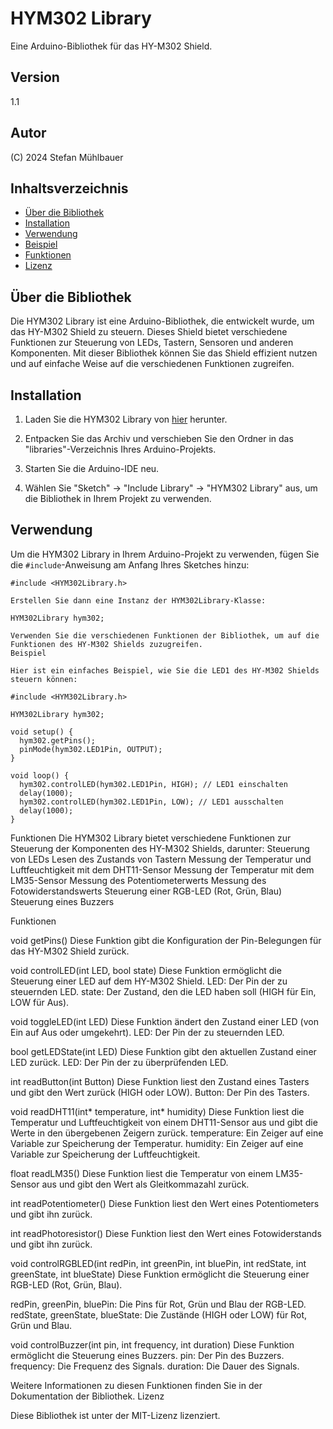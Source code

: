 # HYM302 Library

Eine Arduino-Bibliothek für das HY-M302 Shield.

## Version

1.1

## Autor

(C) 2024 Stefan Mühlbauer

## Inhaltsverzeichnis

- [Über die Bibliothek](#über-die-bibliothek)
- [Installation](#installation)
- [Verwendung](#verwendung)
- [Beispiel](#beispiel)
- [Funktionen](#funktionen)
- [Lizenz](#lizenz)

## Über die Bibliothek

Die HYM302 Library ist eine Arduino-Bibliothek, die entwickelt wurde, um das HY-M302 Shield zu steuern. Dieses Shield bietet verschiedene Funktionen zur Steuerung von LEDs, Tastern, Sensoren und anderen Komponenten. Mit dieser Bibliothek können Sie das Shield effizient nutzen und auf einfache Weise auf die verschiedenen Funktionen zugreifen.

## Installation

1. Laden Sie die HYM302 Library von [hier](https://github.com/StMB2023/HYM302Library/archive/refs/heads/main.zip) herunter.

2. Entpacken Sie das Archiv und verschieben Sie den Ordner in das "libraries"-Verzeichnis Ihres Arduino-Projekts.

3. Starten Sie die Arduino-IDE neu.

4. Wählen Sie "Sketch" -> "Include Library" -> "HYM302 Library" aus, um die Bibliothek in Ihrem Projekt zu verwenden.

## Verwendung

Um die HYM302 Library in Ihrem Arduino-Projekt zu verwenden, fügen Sie die `#include`-Anweisung am Anfang Ihres Sketches hinzu:

```
#include <HYM302Library.h>

Erstellen Sie dann eine Instanz der HYM302Library-Klasse:

HYM302Library hym302;

Verwenden Sie die verschiedenen Funktionen der Bibliothek, um auf die Funktionen des HY-M302 Shields zuzugreifen.
Beispiel

Hier ist ein einfaches Beispiel, wie Sie die LED1 des HY-M302 Shields steuern können:

#include <HYM302Library.h>

HYM302Library hym302;

void setup() {
  hym302.getPins();
  pinMode(hym302.LED1Pin, OUTPUT);
}

void loop() {
  hym302.controlLED(hym302.LED1Pin, HIGH); // LED1 einschalten
  delay(1000);
  hym302.controlLED(hym302.LED1Pin, LOW); // LED1 ausschalten
  delay(1000);
}

```

Funktionen
Die HYM302 Library bietet verschiedene Funktionen zur Steuerung der Komponenten des HY-M302 Shields, darunter:
Steuerung von LEDs
Lesen des Zustands von Tastern
Messung der Temperatur und Luftfeuchtigkeit mit dem DHT11-Sensor
Messung der Temperatur mit dem LM35-Sensor
Messung des Potentiometerwerts
Messung des Fotowiderstandswerts
Steuerung einer RGB-LED (Rot, Grün, Blau)
Steuerung eines Buzzers

Funktionen

void getPins()
Diese Funktion gibt die Konfiguration der Pin-Belegungen für das HY-M302 Shield zurück.

void controlLED(int LED, bool state)
Diese Funktion ermöglicht die Steuerung einer LED auf dem HY-M302 Shield.
LED: Der Pin der zu steuernden LED.
state: Der Zustand, den die LED haben soll (HIGH für Ein, LOW für Aus).

void toggleLED(int LED)
Diese Funktion ändert den Zustand einer LED (von Ein auf Aus oder umgekehrt).
LED: Der Pin der zu steuernden LED.

bool getLEDState(int LED)
Diese Funktion gibt den aktuellen Zustand einer LED zurück.
LED: Der Pin der zu überprüfenden LED.

int readButton(int Button)
Diese Funktion liest den Zustand eines Tasters und gibt den Wert zurück (HIGH oder LOW).
Button: Der Pin des Tasters.

void readDHT11(int* temperature, int* humidity)
Diese Funktion liest die Temperatur und Luftfeuchtigkeit von einem DHT11-Sensor aus und gibt die Werte in den übergebenen Zeigern zurück.
temperature: Ein Zeiger auf eine Variable zur Speicherung der Temperatur.
humidity: Ein Zeiger auf eine Variable zur Speicherung der Luftfeuchtigkeit.

float readLM35()
Diese Funktion liest die Temperatur von einem LM35-Sensor aus und gibt den Wert als Gleitkommazahl zurück.

int readPotentiometer()
Diese Funktion liest den Wert eines Potentiometers und gibt ihn zurück.

int readPhotoresistor()
Diese Funktion liest den Wert eines Fotowiderstands und gibt ihn zurück.

void controlRGBLED(int redPin, int greenPin, int bluePin, int redState, int greenState, int blueState)
Diese Funktion ermöglicht die Steuerung einer RGB-LED (Rot, Grün, Blau).

redPin, greenPin, bluePin: Die Pins für Rot, Grün und Blau der RGB-LED.
redState, greenState, blueState: Die Zustände (HIGH oder LOW) für Rot, Grün und Blau.

void controlBuzzer(int pin, int frequency, int duration)
Diese Funktion ermöglicht die Steuerung eines Buzzers.
pin: Der Pin des Buzzers.
frequency: Die Frequenz des Signals.
duration: Die Dauer des Signals.

Weitere Informationen zu diesen Funktionen finden Sie in der Dokumentation der Bibliothek.
Lizenz

Diese Bibliothek ist unter der MIT-Lizenz lizenziert.
